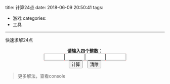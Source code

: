title: 计算24点
date: 2018-06-09 20:50:41
tags:
 - 游戏
categories:
 - 工具
---
快速求解24点
<!--more-->
<script type="text/javascript" src="/24game/24game.js"></script>
<center><form id="breast" onsubmit="return valid(this)">
<b>请输入四个整数</b>：<br>
<div style="white-space: nowrap;overflow: auto;background-color: red;display: inline-flex;">
<input type="text" maxlength="6" name="a1" size="5" autocomplete="off" style="display: inline;text-align: center;">
<input type="text" maxlength="6" name="a2" size="5" autocomplete="off" style="display: inline;text-align: center;">
<input type="text" maxlength="6" name="a4" size="5" autocomplete="off" style="display: inline;text-align: center;">
<input type="text" maxlength="6" name="a8" size="5" autocomplete="off" style="display: inline;text-align: center;">
</div>
<br>
<input name="submit" type="submit" value="计算" >&nbsp;&nbsp;&nbsp;&nbsp;<input name="提交" type="reset" onclick="clean();" value="清除" >
<span id="result"></span>
</form></center>

> 更多解法，查看console